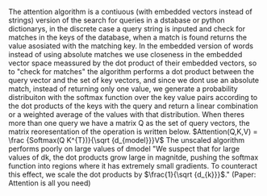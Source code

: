 The attention algorithm is a contiuous (with embedded vectors instead of strings) version of the search for queries in a dstabase or python dictionarys, in the discrete case a query string is inputed and check for matches in the keys of the database, when a match is found returns the value asosiated with the matching key.
In the embedded version of words instead of using absolute matches we use closeness in the embedded vector space meassured by the dot product of their embedded vectors, so to "check for matches" the algorithm performs a dot product between the query vector and the set of key vectors, and since we dont use an absolute match, instead of returning only one value, we generate a probability distribuiton with the softmax function over the key value pairs according to the dot products of the keys with the query and return a linear combination or a weighted average of the values with that distribution.
When theres more than one query we have a matrix Q as the set of query vectors, the matrix reoresentation of the operation is written below.
$Attention(Q,K,V) = \frac {Softmax(Q K^{T})}{\sqrt {d_{model}}}V$
The unscaled algorithm performs poorly on large values of dmodel "We suspect that for large values of
dk, the dot products grow large in magnitde, pushing the softmax function into regions where it has
extremely small gradients. To counteract this effect, we scale the dot products by $\frac{1}{\sqrt {d_{k}}}$." (Paper: Attention is all you need)
